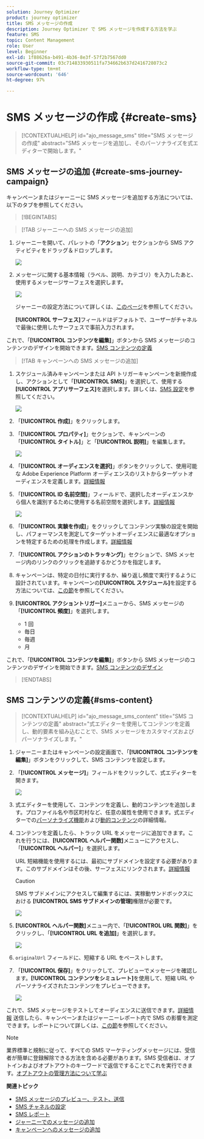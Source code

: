 ```yaml
---
solution: Journey Optimizer
product: journey optimizer
title: SMS メッセージの作成
description: Journey Optimizer で SMS メッセージを作成する方法を学ぶ
feature: SMS
topic: Content Management
role: User
level: Beginner
exl-id: 1f88626a-b491-4b36-8e3f-57f2b7567dd0
source-git-commit: 03c714833930511fa734662b637d2416728073c2
workflow-type: tm+mt
source-wordcount: '646'
ht-degree: 97%

---
```


# SMS メッセージの作成 {#create-sms}

>[!CONTEXTUALHELP]
>id="ajo_message_sms"
>title="SMS メッセージの作成"
>abstract="SMS メッセージを追加し、そのパーソナライズを式エディターで開始します。"

## SMS メッセージの追加 {#create-sms-journey-campaign}

キャンペーンまたはジャーニーに SMS メッセージを追加する方法については、以下のタブを参照してください。

>[!BEGINTABS]

>[!TAB ジャーニーへの SMS メッセージの追加]

1. ジャーニーを開いて、パレットの「**アクション**」セクションから SMS アクティビティをドラッグ＆ドロップします。

   ![](assets/sms_create_1.png)

1. メッセージに関する基本情報（ラベル、説明、カテゴリ）を入力したあと、使用するメッセージサーフェスを選択します。

   ![](assets/sms_create_2.png)

   ジャーニーの設定方法について詳しくは、[このページ](../building-journeys/journey-gs.md)を参照してください。

   **[!UICONTROL サーフェス]**&#x200B;フィールドはデフォルトで、ユーザーがチャネルで最後に使用したサーフェスで事前入力されます。

これで、「**[!UICONTROL コンテンツを編集]**」ボタンから SMS メッセージのコンテンツのデザインを開始できます。[SMS コンテンツの定義](#sms-content)

>[!TAB キャンペーンへの SMS メッセージの追加]

1. スケジュール済みキャンペーンまたは API トリガーキャンペーンを新規作成し、アクションとして「**[!UICONTROL SMS]**」を選択して、使用する&#x200B;**[!UICONTROL アプリサーフェス]**&#x200B;を選択します。詳しくは、[SMS 設定](sms-configuration.md)を参照してください。

   ![](assets/sms_create_3.png)

1. 「**[!UICONTROL 作成]**」をクリックします。

1. 「**[!UICONTROL プロパティ]**」セクションで、キャンペーンの「**[!UICONTROL タイトル]**」と「**[!UICONTROL 説明]**」を編集します。

   ![](assets/sms_create_4.png)

1. 「**[!UICONTROL オーディエンスを選択]**」ボタンをクリックして、使用可能な Adobe Experience Platform オーディエンスのリストからターゲットオーディエンスを定義します。[詳細情報](../audience/about-audiences.md)

1. 「**[!UICONTROL ID 名前空間]**」フィールドで、選択したオーディエンスから個人を識別するために使用する名前空間を選択します。[詳細情報](../event/about-creating.md#select-the-namespace)

   ![](assets/sms_create_5.png)

1. 「**[!UICONTROL 実験を作成]**」をクリックしてコンテンツ実験の設定を開始し、パフォーマンスを測定してターゲットオーディエンスに最適なオプションを特定するための処理を作成します。[詳細情報](../campaigns/content-experiment.md)

1. 「**[!UICONTROL アクションのトラッキング]**」セクションで、SMS メッセージ内のリンクのクリックを追跡するかどうかを指定します。

1. キャンペーンは、特定の日付に実行するか、繰り返し頻度で実行するように設計されています。キャンペーンの&#x200B;**[!UICONTROL スケジュール]**&#x200B;を設定する方法については、[この節](../campaigns/create-campaign.md#schedule)を参照してください。

1. **[!UICONTROL アクショントリガー]**&#x200B;メニューから、SMS メッセージの「**[!UICONTROL 頻度]**」を選択します。

   * 1 回
   * 毎日
   * 毎週
   * 月

これで、「**[!UICONTROL コンテンツを編集]**」ボタンから SMS メッセージのコンテンツのデザインを開始できます。[SMS コンテンツのデザイン](#sms-content)

>[!ENDTABS]

## SMS コンテンツの定義{#sms-content}

>[!CONTEXTUALHELP]
>id="ajo_message_sms_content"
>title="SMS コンテンツの定義"
>abstract="式エディターを使用してコンテンツを定義し、動的要素を組み込むことで、SMS メッセージをカスタマイズおよびパーソナライズします。"

1. ジャーニーまたはキャンペーンの設定画面で、「**[!UICONTROL コンテンツを編集]**」ボタンをクリックして、SMS コンテンツを設定します。

1. 「**[!UICONTROL メッセージ]**」フィールドをクリックして、式エディターを開きます。

   ![](assets/sms-content.png)

1. 式エディターを使用して、コンテンツを定義し、動的コンテンツを追加します。プロファイル名や市区町村など、任意の属性を使用できます。式エディターでの[パーソナライズ機能](../personalization/personalize.md)および[動的コンテンツ](../personalization/get-started-dynamic-content.md)の詳細情報。

1. コンテンツを定義したら、トラック URL をメッセージに追加できます。これを行うには、**[!UICONTROL ヘルパー関数]**&#x200B;メニューにアクセスし、「**[!UICONTROL ヘルパー]**」を選択します。

   URL 短縮機能を使用するには、最初にサブドメインを設定する必要があります。このサブドメインはその後、サーフェスにリンクされます。[詳細情報](sms-subdomains.md)

   >[!CAUTION]
   >
   > SMS サブドメインにアクセスして編集するには、実稼動サンドボックスにおける **[!UICONTROL SMS サブドメインの管理]**&#x200B;権限が必要です。

   ![](assets/sms_tracking_1.png)

1. **[!UICONTROL ヘルパー関数]**&#x200B;メニュー内で、「**[!UICONTROL URL 関数]**」をクリックし、「**[!UICONTROL URL を追加]**」を選択します。

   ![](assets/sms_tracking_2.png)

1. `originalUrl` フィールドに、短縮する URL をペーストします。

1. 「**[!UICONTROL 保存]**」をクリックして、プレビューでメッセージを確認します。**[!UICONTROL コンテンツをシミュレート]**&#x200B;を使用して、短縮 URL やパーソナライズされたコンテンツをプレビューできます。

   ![](assets/sms-content-preview.png)

これで、SMS メッセージをテストしてオーディエンスに送信できます。[詳細情報](send-sms.md)
送信したら、キャンペーンまたはジャーニーレポート内で SMS の影響を測定できます。レポートについて詳しくは、[この節](../reports/campaign-global-report.md#sms-tab)を参照してください。

>[!NOTE]
>
>業界標準と規制に従って、すべての SMS マーケティングメッセージには、受信者が簡単に登録解除できる方法を含める必要があります。SMS 受信者は、オプトインおよびオプトアウトのキーワードで返信ですることでこれを実行できます。[オプトアウトの管理方法について学ぶ](../privacy/opt-out.md#sms-opt-out-management-sms-opt-out-management)

**関連トピック**

* [SMS メッセージのプレビュー、テスト、送信](send-sms.md)
* [SMS チャネルの設定](sms-configuration.md)
* [SMS レポート](../reports/journey-global-report.md#sms-global)
* [ジャーニーでのメッセージの追加](../building-journeys/journeys-message.md)
* [キャンペーンへのメッセージの追加](../campaigns/create-campaign.md)
